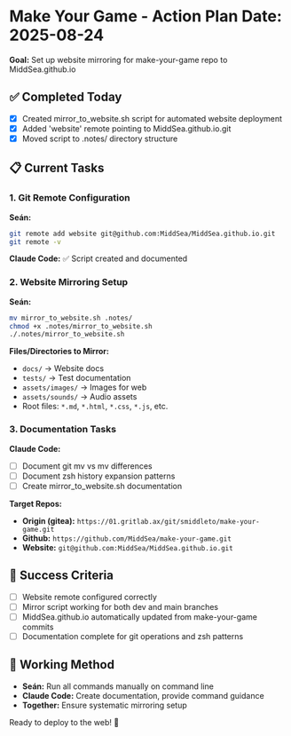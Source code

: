 # Make Your Game - Action Plan **Date:** 2025-08-24

**Goal:** Set up website mirroring for make-your-game repo to MiddSea.github.io

## ✅ Completed Today

- [x] Created mirror_to_website.sh script for automated website deployment
- [x] Added 'website' remote pointing to MiddSea.github.io.git
- [x] Moved script to .notes/ directory structure

## 📋 Current Tasks

### 1. Git Remote Configuration

**Seán:**
```bash
git remote add website git@github.com:MiddSea/MiddSea.github.io.git
git remote -v
```

**Claude Code:** ✅ Script created and documented

### 2. Website Mirroring Setup

**Seán:**
```bash
mv mirror_to_website.sh .notes/
chmod +x .notes/mirror_to_website.sh
./.notes/mirror_to_website.sh
```

**Files/Directories to Mirror:**
- `docs/` → Website docs
- `tests/` → Test documentation  
- `assets/images/` → Images for web
- `assets/sounds/` → Audio assets
- Root files: `*.md`, `*.html`, `*.css`, `*.js`, etc.

### 3. Documentation Tasks

**Claude Code:**
- [ ] Document git mv vs mv differences
- [ ] Document zsh history expansion patterns
- [ ] Create mirror_to_website.sh documentation

**Target Repos:**
- **Origin (gitea):** `https://01.gritlab.ax/git/smiddleto/make-your-game.git`
- **Github:** `https://github.com/MiddSea/make-your-game.git`  
- **Website:** `git@github.com:MiddSea/MiddSea.github.io.git`

## 🎯 Success Criteria

- [ ] Website remote configured correctly
- [ ] Mirror script working for both dev and main branches
- [ ] MiddSea.github.io automatically updated from make-your-game commits
- [ ] Documentation complete for git operations and zsh patterns

## 🔄 Working Method

- **Seán:** Run all commands manually on command line
- **Claude Code:** Create documentation, provide command guidance
- **Together:** Ensure systematic mirroring setup

Ready to deploy to the web! 🚀